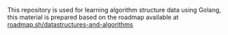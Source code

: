 This repository is used for learning algorithm structure data using Golang, this material is prepared based on the roadmap available at [roadmap.sh/datastructures-and-algorithms](https://roadmap.sh/datastructures-and-algorithms)